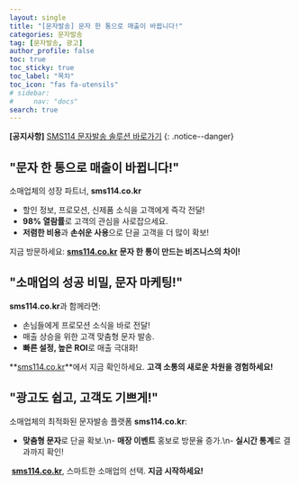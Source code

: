 ```yaml
---
layout: single
title: "[문자발송] 문자 한 통으로 매출이 바뀝니다!"
categories: 문자발송
tag: [문자발송, 광고]
author_profile: false
toc: true
toc_sticky: true
toc_label: "목차"
toc_icon: "fas fa-utensils" 
# sidebar:
#     nav: "docs"
search: true
---
```


**[공지사항]** [SMS114 문자발송 솔루션 바로가기](https://www.sms114.co.kr)
{: .notice--danger}



## **"문자 한 통으로 매출이 바뀝니다!"**
소매업체의 성장 파트너, **sms114.co.kr**

- 할인 정보, 프로모션, 신제품 소식을 고객에게 즉각 전달!
- **98% 열람률**로 고객의 관심을 사로잡으세요.
- **저렴한 비용**과 **손쉬운 사용**으로 단골 고객을 더 많이 확보!

지금 방문하세요: [**sms114.co.kr**](http://sms114.co.kr)
**문자 한 통이 만드는 비즈니스의 차이!**



## **"소매업의 성공 비밀, 문자 마케팅!"**
**sms114.co.kr**과 함께라면:

- 손님들에게 프로모션 소식을 바로 전달!
- 매출 상승을 위한 고객 맞춤형 문자 발송.
- **빠른 설정, 높은 ROI**로 매출 극대화!

**[sms114.co.kr](http://sms114.co.kr)**에서 지금 확인하세요.
**고객 소통의 새로운 차원을 경험하세요!**



## **"광고도 쉽고, 고객도 기쁘게!"**
소매업체의 최적화된 문자발송 플랫폼 **sms114.co.kr**:

- **맞춤형 문자**로 단골 확보.\n- **매장 이벤트** 홍보로 방문율 증가.\n- **실시간 통계**로 결과까지 확인!

​	**[sms114.co.kr](www.sms114.co.kr)**, 스마트한 	소매업의 선택.
**지금 시작하세요!**
